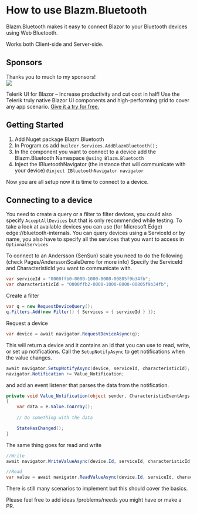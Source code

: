 # How to use Blazm.Bluetooth

Blazm.Bluetooth makes it easy to connect Blazor to your Bluetooth devices using Web Bluetooth.

Works both Client-side and Server-side.

## Sponsors
Thanks you to much to my sponsors!  
![](https://raw.githubusercontent.com/EngstromJimmy/Blazm.Components/master/Display%20Ads%20Horizontal%20Leaderboard%20728x90%20TOP_RITM0148003.png)


Telerik UI for Blazor – Increase productivity and cut cost in half! Use the Telerik truly native Blazor UI components and high-performing grid to cover any app scenario. [Give it a try for free.](https://www.telerik.com/blazor-ui?utm_source=jimmyengstrom&utm_medium=cpm&utm_campaign=blazor-trial-github-blazmcomp-sponsored-message )


## Getting Started

1. Add Nuget package Blazm.Bluetooth
2. In Program.cs add ```builder.Services.AddBlazmBluetooth();```
3. In the component you want to connect to a device add the Blazm.Bluetooth Namespace
```@using Blazm.Bluetooth```
4. Inject the IBluetoothNavigator (the instance that will communicate with your device)
```@inject IBluetoothNavigator navigator```

Now you are all setup now it is time to connect to a device.

## Connecting to a device

You need to create a query or a filter to filter devices, you could also specify ```AcceptAllDevices``` but that is only recommended while testing.
To take a look at available devices you can use (for Microsoft Edge) edge://bluetooth-internals.
You can query devices using a ServiceId or by name, you also have to specify all the services that you want to access in ```OptionalServices```

To connect to an Andersson (SenSun) scale you need to do the following (check Pages/AnderssonScaleDemo for more info)
Specify the ServiceId and CharacteristicId you want to communicate with.

``` cs
var serviceId = "0000ffb0-0000-1000-8000-00805f9b34fb";
var characteristicId = "0000ffb2-0000-1000-8000-00805f9b34fb";
```

Create a filter

``` cs
var q = new RequestDeviceQuery();
q.Filters.Add(new Filter() { Services = { serviceId } });
```

Request a device

``` cs
var device = await navigator.RequestDeviceAsync(q);
```

This will return a device and it contains an id that you can use to read, write, or set up notifications.
Call the ```SetupNotifyAsync``` to get notifications when the value changes.

``` cs
await navigator.SetupNotifyAsync(device, serviceId, characteristicId);
navigator.Notification += Value_Notification;
``` 

and add an event listener that parses the data from the notification.

``` cs
private void Value_Notification(object sender, CharacteristicEventArgs e)
{
    var data = e.Value.ToArray();
    
    // Do something with the data

    StateHasChanged();
}
```

The same thing goes for read and write
``` cs
//Write
await navigator.WriteValueAsync(device.Id, serviceId, characteristicId, bytearray);

//Read
var value = await navigator.ReadValueAsync(device.Id, serviceId, characteristicId);
```

There is still many scenarios to implement but this should cover the basics.

Please feel free to add ideas /problems/needs you might have or make a PR.
